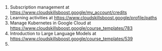 1. Subscription management at https://www.cloudskillsboost.google/my_account/credits
2. Learning activities at https://www.cloudskillsboost.google/profile/paths
3. Manage Kubernetes in Google Cloud at https://www.cloudskillsboost.google/course_templates/783
4. Introduction to Large Language Models at https://www.cloudskillsboost.google/course_templates/539
5. 
